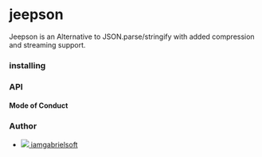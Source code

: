 # jeepson

Jeepson is an Alternative to JSON.parse/stringify with added compression and streaming support.


### installing 


### API


#### Mode of Conduct 


### Author 
 - <a href="mailto:iamgabrielsoft@gmail.com"><img src="https://img.shields.io/badge/gmail-%23DD0031.svg?&style=for-the-badge&logo=gmail&logoColor=white"/> iamgabrielsoft</a>
